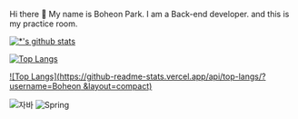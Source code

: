 Hi there 👋 My name is Boheon Park. I am a Back-end developer. and this is my practice room.

[![*'s github stats](https://github-readme-stats.vercel.app/api?username=Boheon)](https://github.com/Boheon)


[![Top Langs](https://github-readme-stats.vercel.app/api/top-langs/?username=Boheon)](https://github.com/Boheon/github-readme-stats)

[![Top Langs](https://github-readme-stats.vercel.app/api/top-langs/?username=Boheon &layout=compact)](https://github.com/Boheon/github-readme-stats)

![자바](https://img.shields.io/badge/-자바-007396?style=flat&logo=Java&logoColor=ffffff)
![Spring](https://img.shields.io/badge/-Spring-6DB33F?style=for-the-badge&logo=Spring&logoColor=white)

